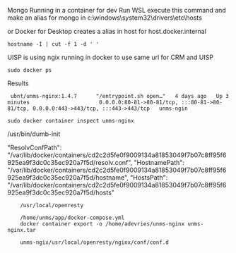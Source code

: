 Mongo Running in a container for dev
Run WSL execute this command and make an alias for mongo in c:\windows\system32\drivers\etc\hosts

or Docker for Desktop creates a alias in host for host.docker.internal

```
hostname -I | cut -f 1 -d ' '

```




UISP is using ngix running in docker to use same url for CRM and UISP 

```
sudo docker ps 

```

Results 
```
 ubnt/unms-nginx:1.4.7      "/entrypoint.sh open…"   4 days ago   Up 3 minutes                      0.0.0.0:80-81->80-81/tcp, :::80-81->80-81/tcp, 0.0.0.0:443->443/tcp, :::443->443/tcp   unms-ngin
```

```
sudo docker container inspect unms-nginx
```


/usr/bin/dumb-init

 "ResolvConfPath": "/var/lib/docker/containers/cd2c2d5fe0f9009134a81853049f7b07c8ff95f6925ea9f3dc0c35ec920a7f5d/resolv.conf",
        "HostnamePath": "/var/lib/docker/containers/cd2c2d5fe0f9009134a81853049f7b07c8ff95f6925ea9f3dc0c35ec920a7f5d/hostname",
        "HostsPath": "/var/lib/docker/containers/cd2c2d5fe0f9009134a81853049f7b07c8ff95f6925ea9f3dc0c35ec920a7f5d/hosts"

        /usr/local/openresty

        /home/unms/app/docker-compose.yml
        docker container export -o /home/adevries/unms-nginx unms-nginx.tar

        unms-ngix/usr/local/openresty/nginx/conf/conf.d

    